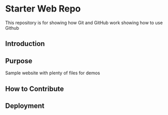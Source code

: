 # Starter Web Repo

This repository is for showing how Git and GitHub work showing how to use Github

## Introduction

## Purpose

Sample website with plenty of files for demos

## How to Contribute


## Deployment
